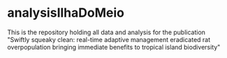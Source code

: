 # analysisIlhaDoMeio
This is the repository holding all data and analysis for the publication "Swiftly squeaky clean: real-time adaptive management eradicated rat overpopulation bringing immediate benefits to tropical island biodiversity"

